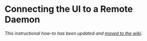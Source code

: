# Connecting the UI to a Remote Daemon

_This instructional how-to has been updated and [moved to the wiki](https://github.com/vrn00b/scam-blockchain/wiki/Connecting-the-UI-to-a-remote-daemon)._
